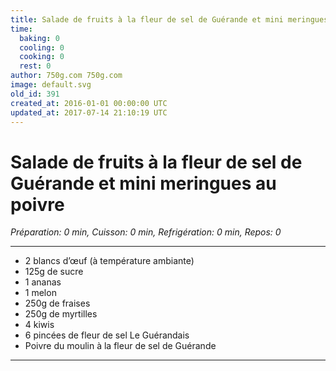 ```yaml
---
title: Salade de fruits à la fleur de sel de Guérande et mini meringues au poivre
time:
  baking: 0
  cooling: 0
  cooking: 0
  rest: 0
author: 750g.com 750g.com
image: default.svg
old_id: 391
created_at: 2016-01-01 00:00:00 UTC
updated_at: 2017-07-14 21:10:19 UTC
---
```


# Salade de fruits à la fleur de sel de Guérande et mini meringues au poivre

*Préparation: 0 min, Cuisson: 0 min, Refrigération: 0 min, Repos: 0*

---

- 2 blancs d’œuf (à température ambiante)
- 125g de sucre
- 1 ananas
- 1 melon
- 250g de fraises
- 250g de myrtilles
- 4 kiwis
- 6 pincées de fleur de sel Le Guérandais
- Poivre du moulin à la fleur de sel de Guérande

---


